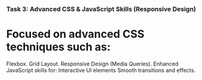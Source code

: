 ### Task 3: Advanced CSS & JavaScript Skills (Responsive Design)
# Focused on advanced CSS techniques such as:
Flexbox.
Grid Layout.
Responsive Design (Media Queries).
Enhanced JavaScript skills for:
Interactive UI elements
Smooth transitions and effects.
